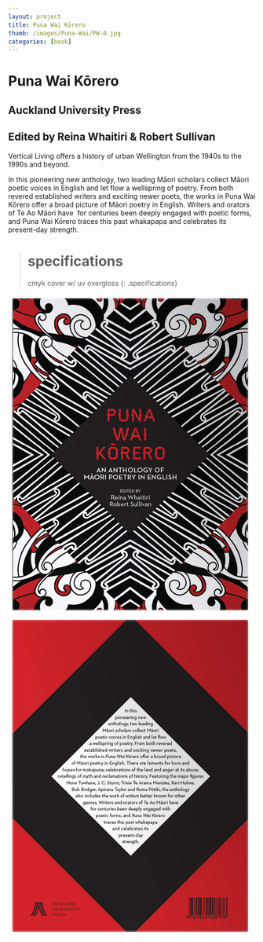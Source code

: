 ```yaml
---
layout: project
title: Puna Wai Kōrero
thumb: /images/Puna-Wai/PW-0.jpg
categories: [book]
---
```


# Puna Wai Kōrero

## Auckland University Press

## Edited by Reina Whaitiri & Robert Sullivan

Vertical Living offers a history of urban Wellington from the 1940s to the 1990s and beyond. 

In this pioneering new anthology, two leading Māori scholars collect Māori poetic voices in English and let flow a wellspring of poetry. From both revered established writers and exciting newer poets, the works in Puna Wai Kōrero offer a broad picture of Māori poetry in English. Writers and orators of Te Ao Māori have  for centuries been deeply engaged with poetic forms, and Puna Wai Kōrero traces this past whakapapa and celebrates its present-day strength. 

> # specifications
> cmyk cover w/ uv overgloss
{: .specifications}

![](/images/Puna-Wai/PW-1.jpg)
![](/images/Puna-Wai/PW-2.jpg)